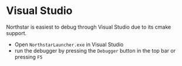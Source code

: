 # Visual Studio

Northstar is easiest to debug through Visual Studio due to its cmake support.

* Open `NorthstarLauncher.exe` in Visual Studio
* run the debugger by pressing the `Debugger` button in the top bar or pressing `F5`
